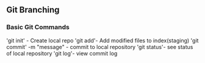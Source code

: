 ## Git Branching

### Basic Git Commands
'git init' - Create local repo
'git add'- Add modified files to index(staging)
'git commit' -m "message" - commit to local repository
'git status'- see status of local repository
'git log'- view commit log

